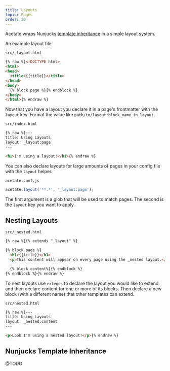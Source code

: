 ```yaml
---
title: Layouts
topic: Pages
order: 20
---
```


Acetate wraps Nunjucks [template inheritance](https://mozilla.github.io/nunjucks/templating.html#template-inheritance) in a simple layout system.

An example layout file.

<code class="filename">src/_layout.html</code>

```html
{% raw %}<!DOCTYPE html>
<html>
<head>
  <title>{{title}}</title>
</head>
<body>
  {% block page %}{% endblock %}
</body>
</html>{% endraw %}
```

Now that you have a layout you declare it in a page's frontmatter with the `layout` key. Format the value like `path/to/layout:block_name_in_layout`.

<code class="filename">src/index.html</code>

```html
{% raw %}---
title: Using Layouts
layout: _layout:page
---

<h1>I'm using a layout!</h1>{% endraw %}
```

You can also declare layouts for large amounts of pages in your config file with the `layout` helper.

<code class="filename">acetate.conf.js</code>

```js
acetate.layout('**.*', '_layout:page');
```

The first argument is a glob that will be used to match pages. The second is the `layout` key you want to apply.

## Nesting Layouts

<code class="filename">src/_nested.html</code>

```html
{% raw %}{% extends "_layout" %}

{% block page %}
  <h1>{{title}}</h1>
  <p>This content will appear on every page using the _nested layout.</p>

  {% block content%}{% endblock %}
{% endblock %}{% endraw %}
```

To nest layouts use `extends` to declare the layout you would like to extend and then declare content for one or more of its blocks. Then declare a new block (with a different name) that other templates can extend.

<code class="filename">src/nested.html</code>

```html
{% raw %}---
title: Using Layouts
layout: _nested:content
---

<p>Look I'm using a nested layout!</p>{% endraw %}
```

## Nunjucks Template Inheritance

@TODO
